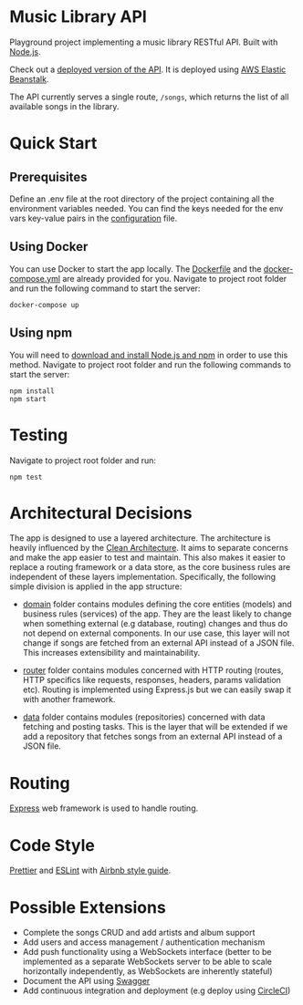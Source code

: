 # Music Library API

Playground project implementing a music library RESTful API. Built with [Node.js](https://nodejs.org).

Check out a [deployed version of the API](http://aris-music-library-api.eu-west-1.elasticbeanstalk.com/songs). It is deployed using [AWS Elastic Beanstalk](https://aws.amazon.com/elasticbeanstalk/).

The API currently serves a single route, `/songs`, which returns the list of all available songs in the library.

# Quick Start

## Prerequisites

Define an .env file at the root directory of the project containing all the environment variables needed. You can find the keys needed for the env vars key-value pairs in the [configuration](https://github.com/arisgk/music-library-api/blob/master/src/config/index.js) file.

## Using Docker

You can use Docker to start the app locally. The [Dockerfile](https://github.com/arisgk/music-library-api/blob/master/Dockerfile) and the [docker-compose.yml](https://github.com/arisgk/music-library-api/blob/master/docker-compose.yml) are already provided for you. Navigate to project root folder and run the following command to start the server:

```
docker-compose up
```

## Using npm

You will need to [download and install Node.js and npm](https://nodejs.org/en/download/) in order to use this method. Navigate to project root folder and run the following commands to start the server:

```
npm install
npm start
```

# Testing

Navigate to project root folder and run:

```
npm test
```

# Architectural Decisions

The app is designed to use a layered architecture. The architecture is heavily influenced by the [Clean Architecture](http://blog.cleancoder.com/uncle-bob/2012/08/13/the-clean-architecture.html). It aims to separate concerns and make the app easier to test and maintain. This also makes it easier to replace a routing framework or a data store, as the core business rules are independent of these layers implementation. Specifically, the following simple division is applied in the app structure:

- [domain](https://github.com/arisgk/music-library-api/tree/master/src/domain) folder contains modules defining the core entities (models) and business rules (services) of the app. They are the least likely to change when something external (e.g database, routing) changes and thus do not depend on external components. In our use case, this layer will not change if songs are fetched from an external API instead of a JSON file. This increases extensibility and maintainability.

- [router](https://github.com/arisgk/music-library-api/tree/master/src/router) folder contains modules concerned with HTTP routing (routes, HTTP specifics like requests, responses, headers, params validation etc). Routing is implemented using Express.js but we can easily swap it with another framework.

- [data](https://github.com/arisgk/music-library-api/tree/master/src/data) folder contains modules (repositories) concerned with data fetching and posting tasks. This is the layer that will be extended if we add a repository that fetches songs from an external API instead of a JSON file.

# Routing

[Express](https://expressjs.com/) web framework is used to handle routing.

# Code Style

[Prettier](https://prettier.io/) and [ESLint](https://eslint.org/) with [Airbnb style guide](https://github.com/airbnb/javascript).

# Possible Extensions

- Complete the songs CRUD and add artists and album support
- Add users and access management / authentication mechanism
- Add push functionality using a WebSockets interface (better to be implemented as a separate WebSockets server to be able to scale horizontally independently, as WebSockets are inherently stateful)
- Document the API using [Swagger](https://swagger.io/)
- Add continuous integration and deployment (e.g deploy using [CircleCI](https://circleci.com/))
